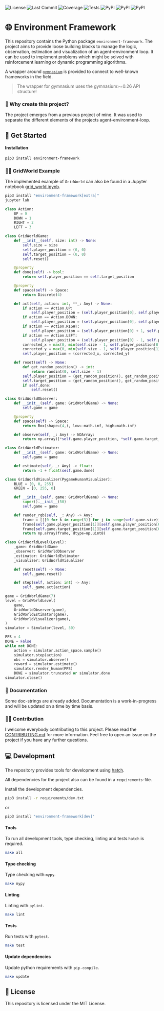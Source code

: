 ![License](https://img.shields.io/github/license/crzdg/environment-framework)
![Last Commit](https://img.shields.io/github/last-commit/crzdg/environment-framework)
![Coverage](https://raw.githubusercontent.com/gist/crzdg/e60a9d0af9c141f6d2a3e0bd09366f5f/raw/coverage-badge.svg)
![Tests](https://raw.githubusercontent.com/gist/crzdg/79f221f23ccd460bba50b81f0df78ae1/raw/tests-badge.svg)
![PyPI](https://img.shields.io/pypi/pyversions/environment-framework)
![PyPI](https://img.shields.io/pypi/status/environment-framework)
![PyPI](https://img.shields.io/pypi/v/environment-framework)


# 🌐 Environment Framework

This repository contains the Python package `environment-framework`. The project aims to provide loose building blocks to manage the logic, observation, estimation and visualization of an agent-environment loop. It can be used to implement problems which might be solved with reinforcement learning or dynamic programming algorithms.

A wrapper around [`gymnasium`](https://github.com/Farama-Foundation/Gymnasium) is provided to connect to well-known frameworks in the field.

> The wrapper for gymnasium uses the gymnasium>=0.26 API structure!

### 🤔 Why create this project?

The project emerges from a previous project of mine. It was used to separate the different elements of the projects agent-environment-loop. 

## 🚀 Get Started

#### Installation

```bash
pip3 install environment-framework
```

### 👩‍🏫 GridWorld Example

The implemented example of `GridWorld` can also be found in a Jupyter notebook [grid_world.ipynb](example/grid_world.ipynb).

```bash
pip3 install "environment-framework[extra]"
jupyter lab
```

```python
class Action:
    UP = 0
    DOWN = 1
    RIGHT = 2
    LEFT = 3

class GridWorldGame:
    def __init__(self, size: int) -> None:
        self.size = size
        self.player_position = (0, 0)
        self.target_position = (0, 0)
        self.reset()

    @property
    def done(self) -> bool:
        return self.player_position == self.target_position

    @property
    def space(self) -> Space:
        return Discrete(4)

    def act(self, action: int, **_: Any) -> None:
        if action == Action.UP:
            self.player_position = (self.player_position[0], self.player_position[1] - 1)
        if action == Action.DOWN:
            self.player_position = (self.player_position[0], self.player_position[1] + 1)
        if action == Action.RIGHT:
            self.player_position = (self.player_position[0] + 1, self.player_position[1])
        if action == Action.LEFT:
            self.player_position = (self.player_position[0] - 1, self.player_position[1])
        corrected_x = max(0, min(self.size - 1, self.player_position[0]))
        corrected_y = max(0, min(self.size - 1, self.player_position[1]))
        self.player_position = (corrected_x, corrected_y)

    def reset(self) -> None:
        def get_random_position() -> int:
            return randint(0, self.size - 1)
        self.player_position = (get_random_position(), get_random_position())
        self.target_position = (get_random_position(), get_random_position())
        if self.done:
            self.reset()

class GridWorldObserver:
    def __init__(self, game: GridWorldGame) -> None:
        self.game = game

    @property
    def space(self) -> Space:
        return Box(shape=(4,), low=-math.inf, high=math.inf)

    def observe(self, _: Any) -> NDArray:
        return np.array([*self.game.player_position, *self.game.target_position], dtype=np.float32)

class GridWorldEstimator:
    def __init__(self, game: GridWorldGame) -> None:
        self.game = game

    def estimate(self, _: Any) -> float:
        return -1 + float(self.game.done)

class GridWorldVisualizer(PygameHumanVisualizer):
    BLUE = [0, 0, 255]
    GREEN = [0, 255, 0]

    def __init__(self, game: GridWorldGame) -> None:
        super().__init__(50)
        self.game = game

    def render_rgb(self, _: Any) -> Any:
        frame = [[[0 for k in range(3)] for j in range(self.game.size)] for i in range(self.game.size)]
        frame[self.game.player_position[1]][self.game.player_position[0]] = self.BLUE
        frame[self.game.target_position[1]][self.game.target_position[0]] = self.GREEN
        return np.array(frame, dtype=np.uint8)

class GridWorldLevel(Level):
    _game: GridWorldGame
    _observer: GridWorldObserver
    _estimator: GridWorldEstimator
    _visualizer: GridWorldVisualizer

    def reset(self) -> None:
        self._game.reset()

    def step(self, action: int) -> Any:
        self._game.act(action)

game = GridWorldGame(7)
level = GridWorldLevel(
    game,
    GridWorldObserver(game),
    GridWorldEstimator(game),
    GridWorldVisualizer(game),
)
simulator = Simulator(level, 50)

FPS = 4
DONE = False
while not DONE:
    action = simulator.action_space.sample()
    simulator.step(action)
    obs = simulator.observe()
    reward = simulator.estimate()
    simulator.render_human(FPS)
    DONE = simulator.truncated or simulator.done
simulator.close()
```

### 📃 Documentation

Some doc-strings are already added. Documentation is a work-in-progress and will be updated on a time by time basis.

### 💃🕺 Contribution

I welcome everybody contributing to this project. Please read the [CONTRIBUTING.md](./CONTRIBUTING.md) for more information.
Feel free to open an issue on the project if you have any further questions.

## 💻 Development

The repository provides tools for development using [hatch](https://hatch.pypa.io/latest/).

All dependencies for the project also can be found in a `requirements`-file.

Install the development dependencies.

```bash
pip3 install -r requirements/dev.txt
```

or 

```bash
pip3 install "environment-framework[dev]"
```

#### Tools

To run all development tools, type checking, linting and tests `hatch` is required.

```bash
make all
```

#### Type checking

Type checking with `mypy`.

```bash
make mypy
```

#### Linting

Linting with `pylint`.

```bash
make lint
```

#### Tests

Run tests with `pytest`.

```bash
make test
```

#### Update dependencies

Update python requirements with `pip-compile`.

```bash
make update
```

## 🧾 License

This repository is licensed under the MIT License.
